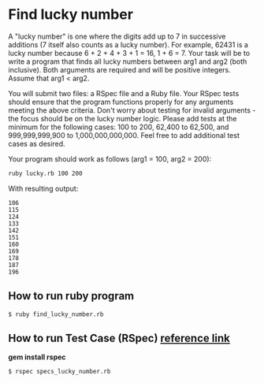 # Find lucky number

A "lucky number" is one where the digits add up to 7 in successive additions (7 itself also counts as a lucky number). For example, 62431 is a lucky number because 6 + 2 + 4 + 3 + 1 = 16, 1 + 6 = 7. Your task will be to write a program that finds all lucky numbers between arg1 and arg2 (both inclusive). Both arguments are required and will be positive integers. Assume that arg1 < arg2.
 
You will submit two files: a RSpec file and a Ruby file. Your RSpec tests should ensure that the program functions properly for any arguments meeting the above criteria. Don't worry about testing for invalid arguments - the focus should be on the lucky number logic. Please add tests at the minimum for the following cases: 100 to 200, 62,400 to 62,500, and 999,999,999,900 to 1,000,000,000,000. Feel free to add additional test cases as desired.

Your program should work as follows (arg1 = 100, arg2 = 200):
```bash
ruby lucky.rb 100 200
```

With resulting output:
```
106
115
124
133
142
151
160
169
178
187
196
```

## How to run ruby program

```$ ruby find_lucky_number.rb```


## How to run Test Case (RSpec) [reference link](https://gist.github.com/maxivak/720fc38769c94a59893f)

**gem install rspec**

```$ rspec specs_lucky_number.rb```
